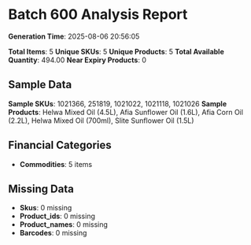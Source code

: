 # Batch 600 Analysis Report

**Generation Time**: 2025-08-06 20:56:05

**Total Items**: 5
**Unique SKUs**: 5
**Unique Products**: 5
**Total Available Quantity**: 494.00
**Near Expiry Products**: 0

## Sample Data
**Sample SKUs**: 1021366, 251819, 1021022, 1021118, 1021026
**Sample Products**: Helwa Mixed Oil (4.5L), Afia Sunflower Oil (1.6L), Afia Corn Oil (2.2L), Helwa Mixed Oil (700ml), Slite Sunflower Oil (1.5L)

## Financial Categories
- **Commodities**: 5 items

## Missing Data
- **Skus**: 0 missing
- **Product_ids**: 0 missing
- **Product_names**: 0 missing
- **Barcodes**: 0 missing
